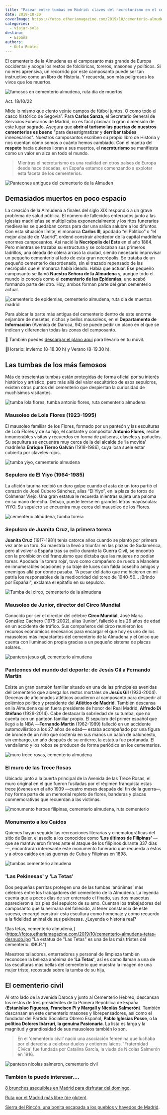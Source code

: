 ```yaml
---
title: "Pasear entre tumbas en Madrid: claves del necroturismo en el cementerio de la Almudena"
date: 2019-10-30
coverImage: https://fotos.etheriamagazine.com/2019/10/cementerio-almudena-tetas-desnudo.jpg
categories: 
  - viajar-sola
destino: 
  - España
authors: 
  - Kelu Robles
---
```


El cementerio de la Almudena es el camposanto más grande de Europa occidental y acoge los restos de folclóricas, toreros, masones y políticos. Si no eres aprensiva, un recorrido por este camposanto puede ser tan instructivo como un libro de Historia. Y recuerda, son más peligrosos los vivos que los muertos.

![famosos en cementerio almudena, ruta dia de muertos](https://fotos.etheriamagazine.com/2019/10/cementerio-almudena-dia-todos-los-santos.jpg "Cementerio de la Almudena, Madrid. © Kelu Robles")

Act. 18/10/22 

Mide lo mismo que ciento veinte campos de fútbol juntos. O como todo el casco histórico 
de Segovia”. Para **Carlos Sanza**, el Secretario General de Servicios Funerarios de 
Madrid, no es fácil plasmar la gran dimensión de este lugar sagrado. Asegura que **abrir 
al turismo las puertas de nuestros cementerios es bueno** "para desestigmatizar y 
**derribar tabúes** innecesarios". Nuestros camposantos escriben su propio libro de 
Historia y nos cuentan cómo somos o cuánto hemos cambiado. Con el mantra del **respeto** 
hacia quienes lloran a sus muertos, el **necroturismo** se manifiesta como un valor en 
alza en todo el mundo. 

> Mientras el necroturismo es una realidad en otros países de Europa desde hace décadas, 
> en España estamos comenzando a explotar esta faceta de los cementerios. 

![Panteones antiguos del cementerio de la Almuden](https://fotos.etheriamagazine.com/2019/10/panteones-antiguos-cementerio-almudena-madrid.jpg "Panteones antiguos del cementerio de la Almudena. © K.R.")

## Demasiados muertos en poco espacio

La creación de la Almudena a finales del siglo XIX respondió a un grave problema de 
salud pública. El número de fallecidos enterrados junto a las iglesias madrileñas se 
multiplicaba exponencialmente y los ritos funerarios medievales se quedaban cortos para 
dar una salida salubre a los difuntos. Con esta situación límite, el monarca **Carlos 
III**, apodado “el Político” o “el mejor alcalde de Madrid”, ordenó construir alrededor 
de la capital madrileña enormes camposantos. Así nació la **Necrópolis del Este** en el 
año 1884. Pero mientras se trazaba su estructura y se colocaban sus primeros ladrillos, 
una oleada de cólera arrasó la ciudad, siendo necesario improvisar un pequeño cementerio 
al lado de esta gran necrópolis. Se trataba de un pequeño cementerio desordenado, sin el 
trazado repensado de las necrópolis que el monarca había ideado. Había que actuar. Ese 
pequeño camposanto se llamó **Nuestra Señora de la Almudena** y, aunque todo el mundo lo 
conocía como el **cementerio de las Epidemias**, uno acabó formando parte del otro. Hoy, 
ambos forman parte del gran cementerio actual. 

![cementerio de epidemias, cementerio almudena, ruta dia de muertos madrid](https://fotos.etheriamagazine.com/2019/10/cementerio-epidemias-almudena-madrid-1.jpg "La puerta más cercana a este ‘Cementerio de Epidemias’ se encuentra en la Avenida Daroca 103, frente al cementerio civil.")

Para ubicar la parte más antigua del cementerio dentro de este enorme enjambre de 
mesetas, nichos y bellos mausoleos, en el **Departamento de Información** (Avenida de 
Daroca, 94) se puede pedir un plano en el que se indican y diferencian todas las zonas 
del camposanto. 

📌 También puedes [descargar el plano 
aquí](https://sfmadrid.es/sites/default/files/plano_cementerio/plano_cementerio_almudena_sfm.pdf) 
para llevarlo en tu móvil. 

📌Horario: Invierno (8-18.30 h) y Verano (8-19.30 h). 

## Las tumbas de los más famosos

Más de trescientas tumbas están protegidas de forma oficial por su interés histórico y 
artístico, pero más allá del valor escultórico de esos sepulcros, existen otros puntos 
del cementerio que despiertan la curiosidad de muchísimos visitantes. 

![tumba lola flores, tumba antonio flores, ruta cementerio almudena](https://fotos.etheriamagazine.com/2019/10/tumba-lola-antonio-cementerio-almudena.jpg "Tumba de Lola y Antonio en el cementerio de la Almudena. © K.R.")

### Mausoleo de Lola Flores (1923-1995)

El mausoleo familiar de los Flores, formado por un panteón y las esculturas de Lola 
Flores y de su hijo, el cantante y compositor **Antonio Flores**, recibe innumerables 
visitas y recuerdos en forma de pulseras, claveles y pañuelos. Su sepultura se encuentra 
muy cerca de la del alcalde de ‘la movida’ madrileña **Enrique Tierno Galván** 
(1918-1986), cuya losa suele estar cubierta por claveles rojos. 

![tumba yiyo, cementerio almudena](https://fotos.etheriamagazine.com/2019/10/tumba-yiyo-cementerio-almudena.jpg "Tumba Yiyo, en el cementerio de la Almudena. © K.R.")

### Sepulcro de El Yiyo (1964-1985)

La afición taurina recibió un duro golpe cuando el asta de un toro partió el corazón de 
José Cubero Sánchez, alias “El Yiyo”, en la plaza de toros de Colmenar Viejo. Una gran 
estatua le recuerda mientras sujeta una paloma en su mano derecha. Debajo, puede leerse 
en grandes letras mayúsculas: YIYO. Su sepulcro se encuentra muy cerca del mausoleo de 
los Flores. 

![cementerio almudena, tumba torera](https://fotos.etheriamagazine.com/2019/10/tumba-torera-cementerio-almudena.jpg "Tumba de la torera, en el cementerio de la Almudena. ©K.R.")

### Sepulcro de Juanita Cruz, la primera torera

**Juanita Cruz** (1917-1981) tenía catorce años cuando se plantó por primera vez ante un 
toro. Su maestría la llevó a triunfar en las plazas de Sudamérica, pero al volver a 
España tras su exilio durante la Guerra Civil, se encontró con la prohibición del 
franquismo que dictaba que las mujeres no podían torear. Apodada ‘la torera roja’, tuvo 
como compañero de ruedo a Manolete en innumerables ocasiones y su traje de luces con 
falda cosechó amigos y enemigos allá por donde pasaba. “A pesar del daño que me hicieron 
en mi patria los responsables de la mediocridad del toreo de 1940-50... ¡Brindo por 
España!", exclama el epitafio en su sepulcro. 

![Tumba del circo, cementerio de la almudena](https://fotos.etheriamagazine.com/2019/10/tumba-circo-cementerio-almudena.jpg "Tumba del circo, en el cementerio de la Almudena. © K.R.")

### Mausoleo de Junior, director del Circo Mundial

Conocido por ser el director del célebre **Circo Mundial**, José María González Cachero 
(1975-2002), alias ‘Junior’, falleció a los 26 años de edad en un accidente de tráfico. 
Sus compañeros del circo reunieron los recursos económicos necesarios para encargar el 
que hoy es uno de los mausoleos más impactantes del cementerio de la Almudena y el único 
que cuenta con iluminación propia gracias a un pequeño sistema de placas solares. 

![panteon jesus gil, cementerio almudena](https://fotos.etheriamagazine.com/2019/10/tumba-panteon-jesus-gil-cementerio-almudena.jpg "Panteón de Jesús Gil, en el cementerio de la Almudena. ©K.R.")

### Panteones del mundo del deporte: de Jesús Gil a Fernando Martín

Existe un gran panteón familiar situado en una de las principales avenidas del 
cementerio que alberga los restos mortales de **Jesús Gil** (1933-2004). Decenas de 
aficionados atléticos acudieron al camposanto para despedir al polémico político y 
presidente del **Atlético de Madrid**. También descansa en la Almudena quien fuera 
presidente de honor del Real Madrid, **Alfredo Di Stéfano** (1926-2014). Cabe destacar 
la sobriedad de su tumba, que no cuenta con un panteón familiar propio. El sepulcro del 
primer español que llegó a la NBA —**Fernando Martín** (1962-1989) falleció en un 
accidente automovilístico a los 27 años de edad— estaba acompañado por una figura de 
bronce de un niño que sostenía en sus manos un balón de baloncesto, sin embargo, un año 
después de su entierro, la estatua fue profanada. El vandalismo y los robos se producen 
de forma periódica en los cementerios. 

![muro trece rosas, cementerio almudena](https://fotos.etheriamagazine.com/2019/10/trece-rosas-cementerio-almudena.jpg "Muro de las Trece Rosas. © K.R.")

### El muro de las Trece Rosas

Ubicado junto a la puerta principal de la Avenida de las Trece Rosas, el muro original 
en el que fueron fusiladas por el régimen franquista estas trece jóvenes en el año 1939 
—cuatro meses después del fin de la guerra—, hoy forma parte de un memorial repleto de 
flores, banderas y placas conmemorativas que recuerdan a las víctimas. 

![monumento heroes filipinas, cementerio almudena, ruta cementerio](https://fotos.etheriamagazine.com/2019/10/tumbas-heroes-filipinas-cuba.jpg "Monumento a los héroes de Filipinas. ©K.R.")

### Monumento a los Caídos

Quienes hayan seguido las recreaciones literarias y cinematográficas del sitio de Baler, 
el asedio a los conocidos como **‘Los últimos de Filipinas’** —que se mantuvieron firmes 
ante el ataque de los filipinos durante 337 días—, encontrarán interesante este 
monumento funerario que recuerda a éstos y a otros caídos en las guerras de Cuba y 
Filipinas en 1898. 

![tumbas cementerio almudena](https://fotos.etheriamagazine.com/2019/10/cementerio-almudena-pekinesas-perros.jpg "Dos perras pekinesas en una tumba del cementerio de la Almudena. © K.R.")

### 'Las Pekinesas' y 'La Tetas'

Dos pequeñas perritas protegen una de las tumbas ‘anónimas’ más célebres entre los 
trabajadores del cementerio de la Almudena. La leyenda cuenta que a pocos días de ser 
enterrado el finado, sus dos mascotas aparecieron a los pies del sepulcro de su amo. 
Cuentan los trabajadores del camposanto que la hermana del fallecido, al tener 
constancia de este suceso, encargó construir esta escultura como homenaje y como 
recuerdo a la fidelidad animal de sus pekinesas. ¿Leyenda o historia real? 

![las tetas, cementerio almudena,](https://fotos.etheriamagazine.com/2019/10/cementerio-almudena-tetas-desnudo.jpg "La estatua de "Las Tetas" es una de las más tristes del cementerio. ©K.R.")

Maestros talladores, enterradores y personal de limpieza también reconocen la belleza 
anónima de **‘La Tetas’**, así es como llaman a una de las esculturas más bellas del 
cementerio que muestra la imagen de una mujer triste, recostada sobre la tumba de su 
hija. 

## El cementerio civil

Al otro lado de la avenida Daroca y junto al Cementerio Hebreo, descansan los restos de 
tres presidentes de la Primera República de España (**Estanislao Figueras, Francisco Pi 
y Margall y Nicolás Salmerón**). También descansan en este cementerio masones y 
librepensadores, así como el fundador del Partido Socialista Obrero Español, **Pablo 
Iglesias Posse**, o **la política Dolores Ibárruri, la genuina Pasionaria**. La lista es 
larga y la magnitud y grandiosidad de sus mausoleos también lo son. 

> En el 'cementerio civil' nació una asociación femenina que luchaba por el derecho a 
> celebrar duelos y entierros laicos. 'Fraternidad Cívica' fue fundada por Catalina 
> García, la viuda de Nicolás Salmerón en 1916. 

![panteon nicolas salmeron, cementerio civil](https://fotos.etheriamagazine.com/2019/10/cementerio-civil-almudena-nicolas-salmeron.jpg "Panteón de Nicolás Salmerón en el cementerio civil de la Almudena. ©K.R.")

### También te puede interesar....

[8 brunches asequibles en Madrid para disfrutar del 
domingo](https://etheriamagazine.com/2020/11/13/brunch-buenos-y-baratos-en-madrid/). 

[Ruta por el Madrid más libre (de 
gluten)](https://etheriamagazine.com/2020/10/02/ruta-madrid-sin-gluten-mejores-restaurantes-pastelerias/). 

[Sierra del Rincón, una bonita escapada a los pueblos y hayedos de 
Madrid](https://etheriamagazine.com/2020/09/15/pueblos-mas-bonitos-y-rutas-en-sierra-del-rincon-madrid/).
